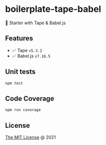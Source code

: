 # boilerplate-tape-babel

🍴 Starter with Tape & Babel.js

## Features

* :white_check_mark: Tape `v5.3.2`
* :white_check_mark: Babel.js `v7.16.5`

## Unit tests

```bash
npm test
```

## Code Coverage

```bash
npm run coverage
```

## License

[The MIT License](https://piecioshka.mit-license.org) @ 2021
